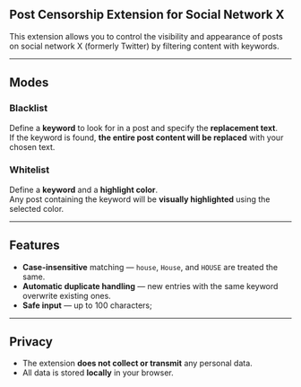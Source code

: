 ## Post Censorship Extension for Social Network X

This extension allows you to control the visibility and appearance of posts on social network X (formerly Twitter) by filtering content with keywords.

---

##  Modes

### Blacklist  
Define a **keyword** to look for in a post and specify the **replacement text**.  
If the keyword is found, **the entire post content will be replaced** with your chosen text.

### Whitelist  
Define a **keyword** and a **highlight color**.  
Any post containing the keyword will be **visually highlighted** using the selected color.

---

## Features

- **Case-insensitive** matching — `house`, `House`, and `HOUSE` are treated the same.
- **Automatic duplicate handling** — new entries with the same keyword overwrite existing ones.
- **Safe input** — up to 100 characters;

---

## Privacy

- The extension **does not collect or transmit** any personal data.
- All data is stored **locally** in your browser.

